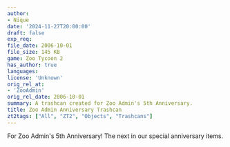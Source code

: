 ```yaml
---
author:
- Nique
date: '2024-11-27T20:00:00'
draft: false
exp_req:
file_date: 2006-10-01
file_size: 145 KB
game: Zoo Tycoon 2
has_author: true
languages:
license: 'Unknown'
orig_rel_at:
- 'ZooAdmin'
orig_rel_date: 2006-10-01
summary: A trashcan created for Zoo Admin's 5th Anniversary.
title: Zoo Admin Anniversary Trashcan
zt2tags: ["All", "ZT2", "Objects", "Trashcans"]
---
```

For Zoo Admin's 5th Anniversary! The next in our special anniversary items.
